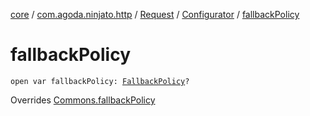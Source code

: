 [core](../../../index.md) / [com.agoda.ninjato.http](../../index.md) / [Request](../index.md) / [Configurator](index.md) / [fallbackPolicy](./fallback-policy.md)

# fallbackPolicy

`open var fallbackPolicy: `[`FallbackPolicy`](../../../com.agoda.ninjato.policy/-fallback-policy/index.md)`?`

Overrides [Commons.fallbackPolicy](../../../com.agoda.ninjato.dsl/-commons/fallback-policy.md)

